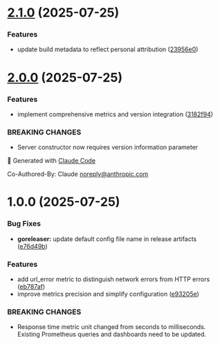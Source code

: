 # [2.1.0](https://github.com/jasoet/url_exporter/compare/v2.0.0...v2.1.0) (2025-07-25)


### Features

* update build metadata to reflect personal attribution ([23956e0](https://github.com/jasoet/url_exporter/commit/23956e058985a2fceb4fbf5f43d173127c8c5960))

# [2.0.0](https://github.com/jasoet/url_exporter/compare/v1.0.0...v2.0.0) (2025-07-25)


### Features

* implement comprehensive metrics and version integration ([3182f94](https://github.com/jasoet/url_exporter/commit/3182f94afd309af120f4404457599dcf2a741779))


### BREAKING CHANGES

* Server constructor now requires version information parameter

🤖 Generated with [Claude Code](https://claude.ai/code)

Co-Authored-By: Claude <noreply@anthropic.com>

# 1.0.0 (2025-07-25)


### Bug Fixes

* **goreleaser:** update default config file name in release artifacts ([e76d49b](https://github.com/jasoet/url_exporter/commit/e76d49bf3720a6e0d6092225ef31b542681f3428))


### Features

* add url_error metric to distinguish network errors from HTTP errors ([eb787af](https://github.com/jasoet/url_exporter/commit/eb787af810edc2e57ac7d144b3f6c972eebab722))
* improve metrics precision and simplify configuration ([e93205e](https://github.com/jasoet/url_exporter/commit/e93205eaf38aef499e36921ae7382d07c66a0ebb))


### BREAKING CHANGES

* Response time metric unit changed from seconds to milliseconds.
Existing Prometheus queries and dashboards need to be updated.
